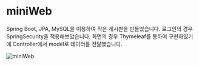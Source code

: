 # miniWeb
Spring Boot, JPA, MySQL을 이용하여 작은 게시판을 만들었습니다.
로그인의 경우 SpringSecurity을 적용해보았습니다.
화면의 경우 Thymeleaf를 통하여 구현하였기에 Controller에서 model로 데이터를 전달했습니다. 

![miniWeb](https://user-images.githubusercontent.com/77107216/178796333-0d1c8d1e-5531-4f79-93a2-1c2778b63aa2.png)
